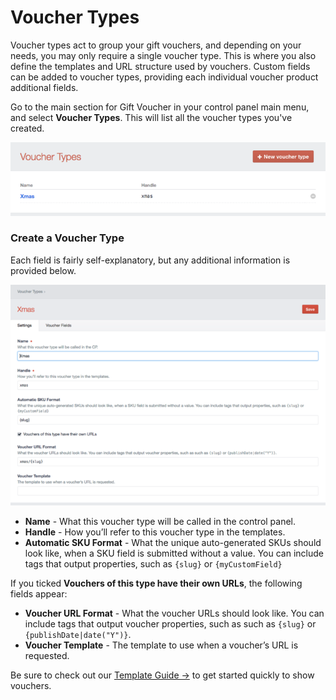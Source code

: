 # Voucher Types

Voucher types act to group your gift vouchers, and depending on your needs, you may only require a single voucher type. This is where you also define the templates and URL structure used by vouchers. Custom fields can be added to voucher types, providing each individual voucher product additional fields.

Go to the main section for Gift Voucher in your control panel main menu, and select **Voucher Types**. This will list all the voucher types you've created.

![Voucher Types Overview](/docs/screenshots/voucher-types-overview.png)

### Create a Voucher Type

Each field is fairly self-explanatory, but any additional information is provided below.

![Voucher Types Edit](/docs/screenshots/voucher-types-edit.png)

- **Name** - What this voucher type will be called in the control panel.
- **Handle** - How you’ll refer to this voucher type in the templates.
- **Automatic SKU Format** - What the unique auto-generated SKUs should look like, when a SKU field is submitted without a value. You can include tags that output properties, such as `{slug}` or `{myCustomField}`

If you ticked **Vouchers of this type have their own URLs**, the following fields appear:

- **Voucher URL Format** - What the voucher URLs should look like. You can include tags that output voucher properties, such as such as `{slug}` or `{publishDate|date("Y")}`.
- **Voucher Template** - The template to use when a voucher’s URL is requested.

Be sure to check out our [Template Guide →](/craft-plugins/gift-voucher/docs/template-guide/) to get started quickly to show vouchers.